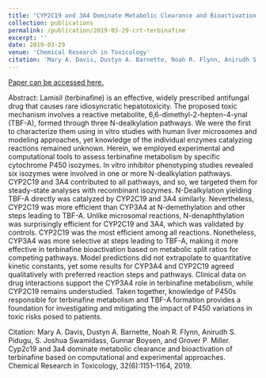 ```yaml
---
title: "CYP2C19 and 3A4 Dominate Metabolic Clearance and Bioactivation of Terbinafine Based on Computational and Experimental Approaches"
collection: publications
permalink: /publication/2019-03-29-crt-terbinafine
excerpt: ''
date: 2019-03-29
venue: 'Chemical Research in Toxicology'
citation: 'Mary A. Davis, Dustyn A. Barnette, Noah R. Flynn, Anirudh S. Pidugu, S. Joshua Swamidass, Gunnar Boysen, and Grover P. Miller. Cyp2c19 and 3a4 dominate metabolic clearance and bioactivation of terbinafine based on computational and experimental approaches. Chemical Research in Toxicology, 32(6):1151–1164, 2019.'
---
```


[Paper can be accessed here.](https://pubs.acs.org/doi/10.1021/acs.chemrestox.9b00006)

Abstract: Lamisil (terbinafine) is an effective, widely prescribed antifungal drug that causes rare idiosyncratic hepatotoxicity. The proposed toxic mechanism involves a reactive metabolite, 6,6-dimethyl-2-hepten-4-ynal (TBF-A), formed through three N-dealkylation pathways. We were the first to characterize them using in vitro studies with human liver microsomes and modeling approaches, yet knowledge of the individual enzymes catalyzing reactions remained unknown. Herein, we employed experimental and computational tools to assess terbinafine metabolism by specific cytochrome P450 isozymes. In vitro inhibitor phenotyping studies revealed six isozymes were involved in one or more N-dealkylation pathways. CYP2C19 and 3A4 contributed to all pathways, and so, we targeted them for steady-state analyses with recombinant isozymes. N-Dealkylation yielding TBF-A directly was catalyzed by CYP2C19 and 3A4 similarly. Nevertheless, CYP2C19 was more efficient than CYP3A4 at N-demethylation and other steps leading to TBF-A. Unlike microsomal reactions, N-denaphthylation was surprisingly efficient for CYP2C19 and 3A4, which was validated by controls. CYP2C19 was the most efficient among all reactions. Nonetheless, CYP3A4 was more selective at steps leading to TBF-A, making it more effective in terbinafine bioactivation based on metabolic split ratios for competing pathways. Model predictions did not extrapolate to quantitative kinetic constants, yet some results for CYP3A4 and CYP2C19 agreed qualitatively with preferred reaction steps and pathways. Clinical data on drug interactions support the CYP3A4 role in terbinafine metabolism, while CYP2C19 remains understudied. Taken together, knowledge of P450s responsible for terbinafine metabolism and TBF-A formation provides a foundation for investigating and mitigating the impact of P450 variations in toxic risks posed to patients.

Citation: Mary A. Davis, Dustyn A. Barnette, Noah R. Flynn, Anirudh S. Pidugu, S. Joshua Swamidass, Gunnar Boysen, and Grover P. Miller. Cyp2c19 and 3a4 dominate
metabolic clearance and bioactivation of terbinafine based on computational and experimental approaches. Chemical Research in Toxicology, 32(6):1151–1164,
2019.
